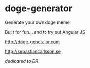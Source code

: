 doge-generator
==============

Generate your own doge meme

Built for fun... and to try out Angular JS

<http://doge-generator.com>

<http://sebastiancarlsson.se>

*dedicated to DR*